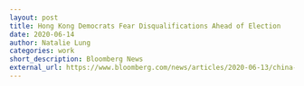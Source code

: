```yaml
---
layout: post
title: Hong Kong Democrats Fear Disqualifications Ahead of Election
date: 2020-06-14
author: Natalie Lung
categories: work
short_description: Bloomberg News
external_url: https://www.bloomberg.com/news/articles/2020-06-13/china-threats-dim-hong-kong-democrats-hope-for-election-victory
---
```

